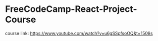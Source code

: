 # FreeCodeCamp-React-Project-Course

course link: https://www.youtube.com/watch?v=u6gSSpfsoOQ&t=1509s
